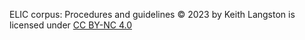 ELIC corpus: Procedures and guidelines © 2023 by Keith Langston is licensed under [CC BY-NC 4.0](https://creativecommons.org/licenses/by-nc/4.0/?ref=chooser-v1) 
